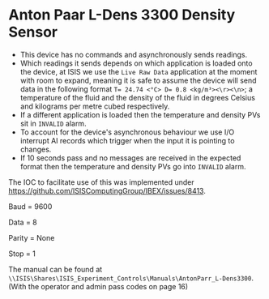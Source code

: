 # Anton Paar L-Dens 3300 Density Sensor

- This device has no commands and asynchronously sends readings.
- Which readings it sends depends on which application is loaded onto the device, at ISIS we use the `Live Raw Data` application at the moment with room to expand, meaning it is safe to assume the device will send data in the following format `T= 24.74 <°C> D= 0.8 <kg/m³><\r><\n>`; a temperature of the fluid and the density of the fluid in degrees Celsius and kilograms per metre cubed respectively.
- If a different application is loaded then the temperature and density PVs sit in `INVALID` alarm. 
- To account for the device's asynchronous behaviour we use I/O interrupt AI records which trigger when the input it is pointing to changes.
- If 10 seconds pass and no messages are received in the expected format then the temperature and density PVs go into `INVALID` alarm. 

The IOC to facilitate use of this was implemented under https://github.com/ISISComputingGroup/IBEX/issues/8413.

Baud = 9600

Data = 8

Parity = None

Stop = 1

The manual can be found at `\\ISIS\Shares\ISIS_Experiment_Controls\Manuals\AntonParr_L-Dens3300`. (With the operator and admin pass codes on page 16)